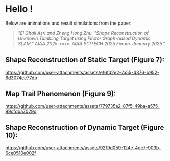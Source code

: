 # Hello !

Below are animations and result simulations from the paper:

>*"El Ghali Asri and Zheng Hong Zhu. "Shape Reconstruction of Unknown Tumbling Target using Factor Graph-based Dynamic SLAM," AIAA 2025-xxxx. AIAA SCITECH 2025 Forum. January 2025."*

## **Shape Reconstruction of Static Target (Figure 7):**

https://github.com/user-attachments/assets/ef6fd2e2-7a55-4376-b952-6d3074ee77db

## **Map Trail Phenomenon (Figure 9):**

https://github.com/user-attachments/assets/779735a2-87f5-49ba-a575-99cfdba7029d

## **Shape Reconstruction of Dynamic Target (Figure 10):**

https://github.com/user-attachments/assets/9219d059-124e-4dc7-903b-6ce0510e002f

